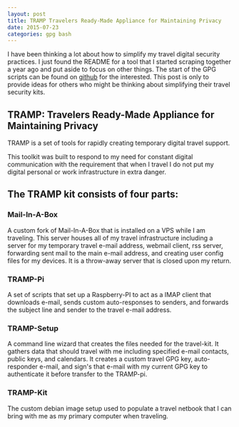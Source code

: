 ```yaml
---
layout: post
title: TRAMP Travelers Ready-Made Appliance for Maintaining Privacy
date: 2015-07-23
categories: gpg bash
---
```



I have been thinking a lot about how to simplify my travel digital
security practices. I just found the README for a tool that I started
scraping together a year ago and put aside to focus on other things. The
start of the GPG scripts can be found on
[github](https://gist.github.com/elationfoundation/eed533a2f8ecc648c0d1)
for the interested. This post is only to provide ideas for others who
might be thinking about simplifying their travel security kits.

TRAMP: Travelers Ready-Made Appliance for Maintaining Privacy
-------------------------------------------------------------

TRAMP is a set of tools for rapidly creating temporary digital travel
support.

This toolkit was built to respond to my need for constant digital
communication with the requirement that when I travel I do not put my
digital personal or work infrastructure in extra danger.

The TRAMP kit consists of four parts:
-------------------------------------

### Mail-In-A-Box

A custom fork of Mail-In-A-Box that is installed on a VPS while I am
traveling. This server houses all of my travel infrastructure including
a server for my temporary travel e-mail address, webmail client, rss
server, forwarding sent mail to the main e-mail address, and creating
user config files for my devices. It is a throw-away server that is
closed upon my return.

### TRAMP-Pi

A set of scripts that set up a Raspberry-PI to act as a IMAP client that
downloads e-mail, sends custom auto-responses to senders, and forwards
the subject line and sender to the travel e-mail address.

### TRAMP-Setup

A command line wizard that creates the files needed for the travel-kit.
It gathers data that should travel with me including specified e-mail
contacts, public keys, and calendars. It creates a custom travel GPG
key, auto-responder e-mail, and sign's that e-mail with my current GPG
key to authenticate it before transfer to the TRAMP-pi.

### TRAMP-Kit

The custom debian image setup used to populate a travel netbook that I
can bring with me as my primary computer when traveling.
